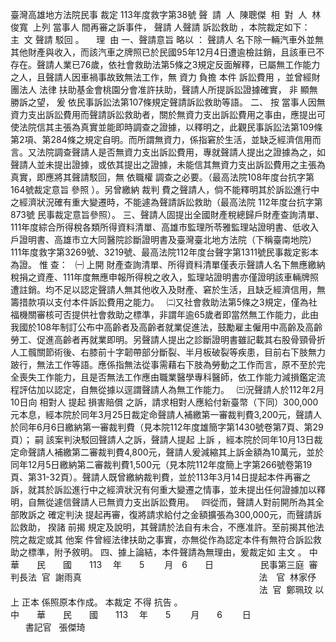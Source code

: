 臺灣高雄地方法院民事
裁定
113年度救字第38號
聲  請  人  陳聰傑  
相  對  人  林俊寬  
上列
當事人
間再審之訴事件，
聲請
人聲請
訴訟救助
，本院裁定如下：
    主  文
聲請
駁回
。
    理  由
一、聲請意旨
略以
：
聲請人
名下除一輛汽車外並無其他財產與收入，而該汽車之牌照已於民國95年12月4日遭逾檢註銷，且該車已不存在。聲請人業已76歲，依社會救助法第5條之3規定反面解釋，已屬無工作能力之人，且聲請人因車禍事故致無法工作，無
資力
負擔
本件
訴訟費用
，並曾經財團法人
法律
扶助基金會桃園分會准許扶助，聲請人所提訴訟證據確實，
非
顯無勝訴之望，
爰
依民事訴訟法第107條規定聲請訴訟救助等語。
二、
按
當事人因無資力支出訴訟費用而聲請訴訟救助者，關於無資力支出訴訟費用之事由，應提出可使法院信其主張為真實並能即時調查之證據，以釋明之，此觀民事訴訟法第109條第2項、第284條之規定自明。而所謂無資力，係指窘於生活，並缺乏經濟信用而言。又法院調查聲請人是否無資力支出訴訟費用，專就聲請人提出之證據為之，如聲請人並未提出證據，或依其提出之證據，未能信其無資力支出訴訟費用之主張為真實，即應將其聲請駁回，無
依職權
調查之必要。（最高法院108年度台抗字第164號裁定意旨
參照
）。另曾繳納
裁判
費之聲請人，倘不能釋明其於訴訟進行中之經濟狀況確有重大變遷時，不能遽為聲請訴訟救助（最高法院
112年度台抗字第873號
民事裁定意旨參照）。
三、聲請人固提出全國財產稅總歸戶財產查詢清單、111年度綜合所得稅各類所得資料清單、高雄市監理所苓雅監理站證明書、低收入戶證明書、高雄市立大同醫院診斷證明書及臺灣臺北地方法院（下稱臺南地院）111年度救字第3269號、3219號、最高法院112年度台聲字第1311號民事裁定影本為證。
惟
查：
  ㈠
上開
財產查詢清單、所得資料清單僅表示聲請人名下無應繳納稅捐之資產、111年度無應申報所得稅之收入，監理站證明書亦僅證明該車輛牌照遭註銷。均不足以認定聲請人無其他收入及財產、窘於生活，且缺乏經濟信用，無籌措款項以支付本件訴訟費用之能力。
  ㈡又社會救助法第5條之3規定，僅為社福機關審核可否提供社會救助之標準，非謂年逾65歲者即當然無工作能力，此由我國於108年制訂公布中高齡者及高齡者就業促進法，鼓勵雇主僱用中高齡及高齡勞工、促進高齡者再就業即明。另聲請人提出之診斷證明書雖記載其右股骨頸骨折人工髖關節術後、右膝前十字韌帶部分斷裂、半月板破裂等疾患，目前右下肢無力跛行，無法工作等語。應係指無法從事需藉右下肢為勞動之工作而言，原不至於完全喪失工作能力，且是否無法工作應由職業醫學專科醫師，依工作能力減損鑑定流程評估加以認定，自無從據以逕謂聲請人為無工作能力。
  ㈢況聲請人於112年2月10日向
相對人
提起
損害賠償
之訴，請求相對人應給付新臺幣（下同）300,000元本息，經本院於同年3月25日裁定命聲請人補繳第一審裁判費3,200元，聲請人於同年6月6日繳納第一審裁判費（見本院112年度雄簡字第1430號卷第7頁、第29頁）；
嗣
該案判決駁回聲請人之訴，聲請人提起
上訴
，經本院於同年10月13日裁定命聲請人補繳第二審裁判費4,800元，聲請人爰減縮其上訴金額為10萬元，並於同年12月5日繳納第二審裁判費1,500元（見本院112年度簡上字第266號卷第19頁、第31-32頁）。聲請人既曾繳納裁判費，並於113年3月14日提起本件再審之訴，就其於訴訟進行中之經濟狀況有何重大變遷之情事，並未提出任何證據加以釋明，自無從遽信聲請人已無資力支出訴訟費用。
  ㈣從而，聲請人對前開所為其全部敗訴之
確定判決
提起再審，復將請求給付之金額擴張為300,000元，而聲請訴訟救助，
揆諸
前揭
規定及說明，其聲請於法自有未合，不應准許。至前揭其他法院之裁定或其
他案
件曾經法律扶助之事實，亦無從作為認定本件有無符合訴訟救助之標準，附予敘明。
四、據上論結，本件聲請為無理由，爰裁定如
主文
。
中　　華　　民　　國　　113 　年　　5 　　月　6　　日
                  民事第三庭  審判長法  官  謝雨真
　　　　　　　　　  
                                    法　官  林家伃
　　　　　　　　　　　　　　　　　　
                                    法  官  鄭珮玟
以上
正本
係照原本作成。
本裁定
不得
抗告
。　　　　　　　　　　　　　　　　　　
中　　華　　民　　國　　113 　年　　5 　　月　　6 　　日
                                    
書記官
  張傑琦